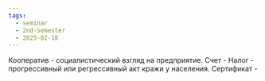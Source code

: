 ```yaml
---
tags:
  - seminar
  - 2nd-semester
  - 2025-02-18
---
```


Кооператив -  социалистический взгляд на предприятие.
Счет - 
Налог - прогрессивный или регрессивный акт кражи у населения.
Сертификат - 